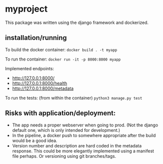 # myproject
This package was written using the django framework and dockerized.

## installation/running
To build the docker container:
`docker build . -t myapp`

To run the container:
`docker run -it -p 8000:8000 myapp`

Implemented endpoints:
* http://127.0.0.1:8000/
* http://127.0.0.1:8000/health
* http://127.0.0.1:8000/metadata

To run the tests:
(from within the container)
`python3 manage.py test`


## Risks with application/deployment:
* The app needs a proper webserver when going to prod. (Not the django default one, which is only intended for development.)
* In the pipeline, a docker push to somewhere appropriate after the build would be a good idea.
* Version number and description are hard coded in the metadata response. This could be more elegantly implemented using a manifest file perhaps. Or versioning using git branches/tags.
